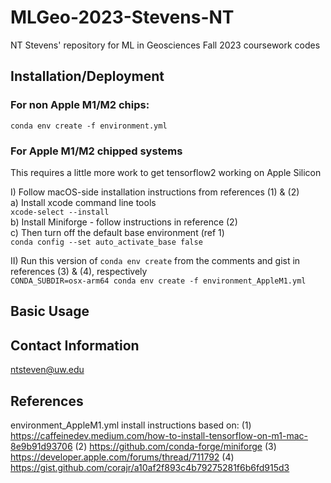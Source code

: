 # MLGeo-2023-Stevens-NT
NT Stevens' repository for ML in Geosciences Fall 2023 coursework codes

## Installation/Deployment
### For non Apple M1/M2 chips:
`conda env create -f environment.yml`  

### For Apple M1/M2 chipped systems
This requires a little more work to get tensorflow2 working on Apple Silicon  

I)  Follow macOS-side installation instructions from references (1) & (2)  
    a) Install xcode command line tools  
        `xcode-select --install`  
    b) Install Miniforge - follow instructions in reference (2)  
    c) Then turn off the default base environment (ref 1)  
        `conda config --set auto_activate_base false`  
    
II) Run this version of `conda env create` from the comments and gist in references (3) & (4), respectively  
`CONDA_SUBDIR=osx-arm64 conda env create -f environment_AppleM1.yml`  

## Basic Usage

## Contact Information
ntsteven@uw.edu

## References
environment_AppleM1.yml install instructions based on:
 (1) https://caffeinedev.medium.com/how-to-install-tensorflow-on-m1-mac-8e9b91d93706
 (2) https://github.com/conda-forge/miniforge
 (3) https://developer.apple.com/forums/thread/711792
 (4) https://gist.github.com/corajr/a10af2f893c4b79275281f6b6fd915d3